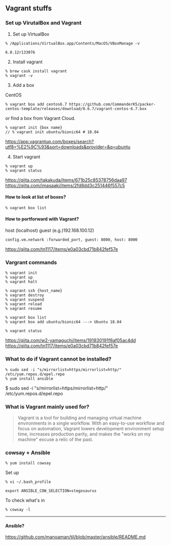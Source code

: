 ## Vagrant stuffs

### Set up VirutalBox and Vagrant

1. Set up VirtualBox

```
% /Applications/VirtualBox.app/Contents/MacOS/VBoxManage -v

6.0.12r133076
```

2. Install vagrant

```
% brew cask install vagrant
% vagrant -v
```

3. Add a box

CentOS
```
% vagrant box add centos6.7 https://github.com/CommanderK5/packer-centos-template/releases/download/0.6.7/vagrant-centos-6.7.box
```

or find a box from Vagrant Cloud.

```
% vagrant init {box name}
// % vagrant init ubuntu/bionic64 # 18.04
```

https://app.vagrantup.com/boxes/search?utf8=%E2%9C%93&sort=downloads&provider=&q=ubuntu


4. Start vagrant

```
% vagrant up
% vagrant status
```
https://qiita.com/takakuda/items/671b25c85378756daa97
https://qiita.com/imasaaki/items/2fd8dd3c251446f557c5

#### How to look at list of boxes?

```
% vagrant box list
```

#### How to portforward with Vagrant?

host (localhost)
guest (e.g.)192.168.100.12)
```
config.vm.network :forwarded_port, guest: 8000, host: 8000
```

https://qiita.com/tn1117/items/e0a03cbd71b842fef57e


### Vargrant commands

```
% vagrant init
% vagrant up
% vagrant halt

% vagrant ssh {host_name}
% vagrant destroy
% vagrant suspend
% vagrant reload
% vagrant resume

% vagrant box list
% vagrant box add ubuntu/bionic64 ---> Ubuntu 18.04

% vagrant status
```

https://qiita.com/w2-yamaguchi/items/191830191f8af05ac4dd
https://qiita.com/tn1117/items/e0a03cbd71b842fef57e

### What to do if Vagrant cannot be installed?

```
% sudo sed -i "s/mirrorlist=https/mirrorlist=http/" /etc/yum.repos.d/epel.repo
% yum install ansible
```
$ sudo sed -i "s/mirrorlist=https/mirrorlist=http/" /etc/yum.repos.d/epel.repo


### What is Vagrant mainly used for?

> Vagrant is a tool for building and managing virtual machine environments in a single workflow. With an easy-to-use workflow and focus on automation, Vagrant lowers development environment setup time, increases production parity, and makes the "works on my machine" excuse a relic of the past.

### cowsay + Ansible

```
% yum install cowsay
```

Set up
```
% vi ~/.bash_profile

export ANSIBLE_COW_SELECTION=stegosaurus
```

To check what's in
```
% cowsay -l
```

-----

#### Ansible?

https://github.com/manoaman/til/blob/master/ansible/README.md

